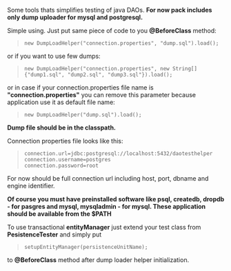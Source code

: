 Some tools thats simplifies testing of java DAOs. **For now pack includes only dump uploader for mysql and postgresql.**

Simple using. Just put same piece of code to you **@BeforeClass** method:

> `new DumpLoadHelper("connection.properties", "dump.sql").load();`

or if you want to use few dumps:

> `new DumpLoadHelper("connection.properties", new String[]{"dump1.sql", "dump2.sql", "dump3.sql"}).load();`

or in case if your connection.properties file name is **"connection.properties"** you can remove this parameter because application use it as default file name:

> `new DumpLoadHelper("dump.sql").load();`

**Dump file should be in the classpath.**

Connection properties file looks like this:

> `connection.url=jdbc:postgresql://localhost:5432/daotesthelper`  
> `connection.username=postgres`  
> `connection.password=root`  

For now should be full connection url including host, port, dbname and engine identifier.

**Of course you must have preinstalled software like psql, createdb, dropdb - for pasgres and mysql, mysqladmin - for mysql. These application should be available from the $PATH**

To use transactional **entityManager** just extend your test class from **PesistenceTester** and simply put

> `setupEntityManager(persistenceUnitName);`

to **@BeforeClass** method after dump loader helper initialization.